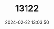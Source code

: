 ---
title: "13122"
category: "Mammelomys lanosus"
draft: false
date: 2024-02-22 13:03:50
languages:
  English: ["Large-scaled Melomys", "Large-scaled Mosaic-tailed Rat", "Highland Mammelomys"]
---